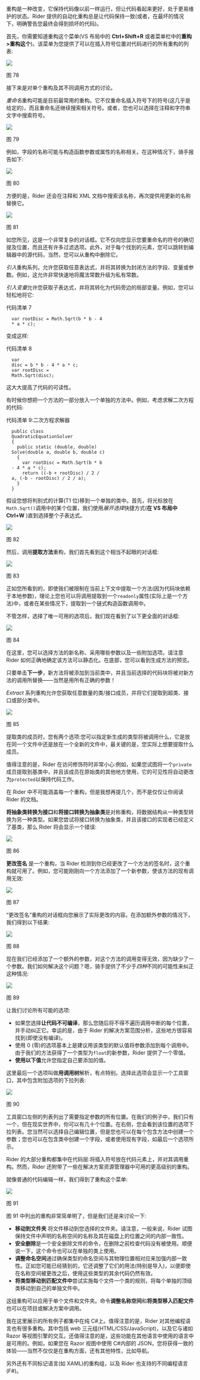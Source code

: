 重构是一种改变，它保持代码像以前一样运行，但让代码看起来更好，处于更易维护的状态。Rider 提供的自动化重构总是让代码保持一致(或者，在最坏的情况下，明确警告您最终会得到损坏的代码)。

首先，你需要知道重构这个菜单(VS 布局中的 **Ctrl+Shift+R** 或者菜单栏中的**重构>重构这个**)。该菜单为您提供了可以在插入符号位置对代码进行的所有重构的列表:

![](../Images/image083.jpg)

图 78

接下来是对单个重构及其不同调用方式的讨论。

*重命名*重构可能是目前最常用的重构。它不仅重命名插入符号下的符号(这几乎是给定的)，而且重命名还继续搜索相关符号。或者，您也可以选择在注释和字符串文字中搜索符号。

![](../Images/image084.jpg)

图 79

例如，字段的名称可能与构造函数参数或属性的名称相关。在这种情况下，骑手报告如下:

![](../Images/image085.jpg)

图 80

方便的是，Rider 还会在注释和 XML 文档中搜索该名称，再次提供用更新的名称替换它。

![](../Images/image086.jpg)

图 81

如您所见，这是一个非常复杂的对话框。它不仅向您显示您要重命名的符号的确切提及位置，而且还有许多过滤选项。此外，对于每个找到的元素，您可以跳转到编辑器中的源代码，当然，您可以从重构中删除它。

*引入*重构系列，允许您获取任意表达式，并将其转换为封闭方法的字段、变量或参数。例如，这允许非常快速地将魔法常数升级为私有常数。

*引入变量*允许您获取子表达式，并将其转化为代码旁边的局部变量。例如，您可以轻松地将它:

代码清单 7

```
  var rootDisc = Math.Sqrt(b * b - 4
  * a * c);

```

变成这样:

代码清单 8

```
  var
  disc = b * b - 4 * a * c;
  var rootDisc =
  Math.Sqrt(disc);

```

这大大提高了代码的可读性。

有时候你想把一个方法的一部分放入一个单独的方法中。例如，考虑求解二次方程的代码:

代码清单 9:二次方程求解器

```
  public class
  QuadraticEquationSolver
  {
    public static (double, double)
  Solve(double a, double b, double c)
    {
      var rootDisc = Math.Sqrt(b * b
  - 4 * a * c);
      return ((-b + rootDisc) / 2 /
  a, (-b - rootDisc) / 2 / a);
    }
  }

```

假设您想将判别式的计算(T1 位)移到一个单独的类中。首先，将光标放在`Math.Sqrt()`调用中的某个位置，我们使用*展开选择*快捷方式(**在 VS 布局中 Ctrl+W** )直到选择整个子表达式。

![](../Images/image088.jpg)

图 82

然后，调用**提取方法**重构，我们首先看到这个相当不起眼的对话框:

![](../Images/image089.jpg)

图 83

正如您所看到的，即使我们被限制在当前上下文中提取一个方法(因为代码块依赖于本地参数)，理论上您也可以将调用提取到一个`readonly`属性(实际上是一个方法)中，或者在某些情况下，提取到一个链式构造函数调用中。

不管怎样，选择了唯一可用的选项后，我们现在看到了以下更全面的对话框:

![](../Images/image090.jpg)

图 84

在这里，您可以选择方法的新名称、采用哪些参数以及一些附加选项。请注意 Rider 如何正确地确定该方法可以静态化。在底部，您可以看到生成方法的预览。

只要单击**下一步**，新方法将被添加到当前类中，并且当前选择的代码块将被对新方法的调用所替换——当然是用所有正确的参数！

*Extract* 系列重构允许您获取任意数量的类/接口成员，并将它们提取到超类、接口或部分类中。

![](../Images/image091.jpg)

图 85

提取类的成员时，您有两个选项:您可以指定新生成的类型将被调用什么，它是放在同一个文件中还是放在一个全新的文件中，最关键的是，您实际上想要提取什么成员。

值得注意的是，Rider 在访问修饰符时非常小心:例如，如果您试图将一个`private`成员提取到基类中，并且该成员在原始类的其他地方使用，它的可见性将自动更改为`protected`以保持代码工作。

在 Rider 中不可能涵盖每一个重构，但是我想再提几个，而不是仅仅让你阅读 Rider 的文档。

**将抽象类转换为接口**和**将接口转换为抽象类**是对称重构，将数据结构从一种类型转换为另一种类型。如果您尝试将接口转换为抽象类，并且该接口的实现者已经定义了基类，那么 Rider 将会显示一个错误:

![](../Images/image092.jpg)

图 86

**更改签名** 是一个重构，当 Rider 检测到你已经更改了一个方法的签名时，这个重构就可用了。例如，您可能刚刚向一个方法添加了一个新参数，使该方法的现有调用无效:

![](../Images/image093.jpg)

图 87

“更改签名”重构的对话框向您展示了实际更改的内容。在添加额外参数的情况下，我们得到以下结果:

![](../Images/image094.jpg)

图 88

现在我们已经添加了一个额外的参数，对这个方法的调用变得无效，因为缺少了一个参数。我们如何解决这个问题？嗯，骑手提供了不少于*四种*不同的可能性来纠正这种情况:

![](../Images/image095.jpg)

图 89

让我们讨论所有可能的选项:

*   如果您选择**让代码不可编译**，那么您随后将不得不遍历调用中断的每个位置，并手动纠正它。幸运的是，由于 Rider 的解决方案范围分析，这些地方很容易找到(即使没有编译)。
*   使用 0 (零)的选项基本上是建议用该类型的默认值将参数添加到每个调用中。由于我们的方法获得了一个类型为`float`的新参数，Rider 提供了一个零值。
*   **使用以下值**允许您指定自己要添加的值。

这里最后一个选项叫做**用调用树**解析，有点特别。选择此选项会显示一个工具窗口，其中包含附加选项的下拉列表:

![](../Images/image096.jpg)

图 90

工具窗口左侧的列表列出了需要指定参数的所有位置。在我们的例子中，我们只有一个，但在现实世界中，你可以有几十个位置。在右侧，您会看到该位置的选项下拉列表。您当然可以选择自己编辑位置，但是您也可以在每个包含方法中创建一个参数；您也可以在包含类中创建一个字段，或者使用现有字段，如最后一个选项所示。

Rider 的大部分重构都集中在代码层:将插入符号放在代码元素上，并对其调用重构。然而，Rider 还附带了一些在解决方案资源管理器中可用的更高级别的重构。

就像普通的代码编辑一样，我们得到了重构这个菜单:

![](../Images/image097.jpg)

图 91

图 91 中列出的重构非常简单明了，但是我们还是来讨论一下:

*   **移动到文件夹** 将文件移动到您选择的文件夹。请注意，一般来说，Rider 试图保持文件中声明的名称空间的名称及其在磁盘上的位置之间的内部一致性。
*   **安全删除**是一个安全删除文件的命令，在删除之前检查代码没有被使用。顺便说一下，这个命令也可以在单独的类上使用。
*   **调整命名空间**通过确保类型的命名空间与其物理位置相对应来加强内部一致性。正如您可能已经猜到的，它还调整了它们的用法(特别是导入)，以便即使在名称空间被更改之后，使用这些类型的其余代码仍然有效。
*   **将类型移动到匹配文件中**尝试实施每个文件一个类的规则，将每个单独的顶级类移动到自己的单独文件中。

这组重构可以应用于单个文件和文件夹。命令**调整名称空间**和**将类型移入匹配文件**也可以在项目或解决方案中调用。

我在这里展示的所有例子都集中在纯 C#上。值得注意的是，Rider 对其他编程语言也有很多重构。其中包括 web 三元组(HTML/CSS/JavaScript)，以及它与诸如 Razor 等视图引擎的交互。还值得注意的是，这些功能在其他语言中使用的语言中是可用的。例如，如果您在 Razor 视图中使用 C#内部的 JSON，您将获得一致的体验——当然不仅仅是在重构方面，还有其他特性，比如导航。

另外还有不同标记语言(如 XAML)的重构组，以及 Rider 也支持的不同编程语言(F#)。